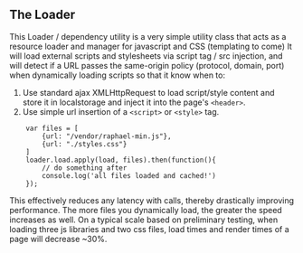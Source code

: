 ## The Loader

This Loader / dependency utility is a very simple utility class that acts as a resource loader and manager for javascript and CSS (templating to come)
It will load external scripts and stylesheets via script tag / src injection, and will detect if a URL passes the same-origin policy (protocol, domain, port) when dynamically loading scripts so that it know when to:

1. Use standard ajax XMLHttpRequest to load script/style content and store it in localstorage and inject it into the page's `<header>`.
2. Use simple url insertion of a `<script>` or `<style>` tag.

```
	var files = [
		{url: "/vendor/raphael-min.js"},
		{url: "./styles.css"}
	]
	loader.load.apply(load, files).then(function(){
		// do something after
		console.log('all files loaded and cached!')
	});
```

This effectively reduces any latency with calls, thereby drastically improving performance. The more files you dynamically load, the greater the speed increases as well. On a typical scale based on preliminary testing, when loading three js libraries and two css files, load times and render times of a page will decrease ~30%.